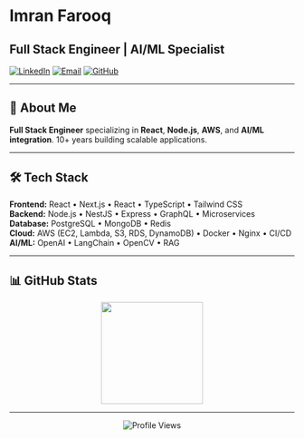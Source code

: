 # Imran Farooq
## Full Stack Engineer | AI/ML Specialist 

[![LinkedIn](https://img.shields.io/badge/LinkedIn-0077B5?style=flat-square&logo=linkedin&logoColor=white)](https://www.linkedin.com/in/eric-paz-6852a520a) [![Email](https://img.shields.io/badge/Email-D14836?style=flat-square&logo=gmail&logoColor=white)](mailto:epaz314@outlook.com) [![GitHub](https://img.shields.io/badge/GitHub-100000?style=flat-square&logo=github&logoColor=white)](https://github.com/epaz314-dev)

---

## 🎯 About Me

**Full Stack Engineer** specializing in **React**, **Node.js**, **AWS**, and **AI/ML integration**. 10+ years building scalable applications.

---

## 🛠️ Tech Stack

**Frontend:** React • Next.js • React • TypeScript • Tailwind CSS  
**Backend:** Node.js • NestJS • Express • GraphQL • Microservices  
**Database:** PostgreSQL • MongoDB • Redis   
**Cloud:** AWS (EC2, Lambda, S3, RDS, DynamoDB) • Docker • Nginx • CI/CD  
**AI/ML:** OpenAI • LangChain • OpenCV • RAG   

---

## 📊 GitHub Stats

<div align="center">
  <img height="180em" src="https://github-readme-stats.vercel.app/api/top-langs/?username=epaz314-dev&layout=compact&langs_count=8&theme=github_dark&hide_border=true"/>
</div>

---


<div align="center">

![Profile Views](https://komarev.com/ghpvc/?username=imranf620&color=blue&style=flat-square&label=Profile+Views)

</div>
